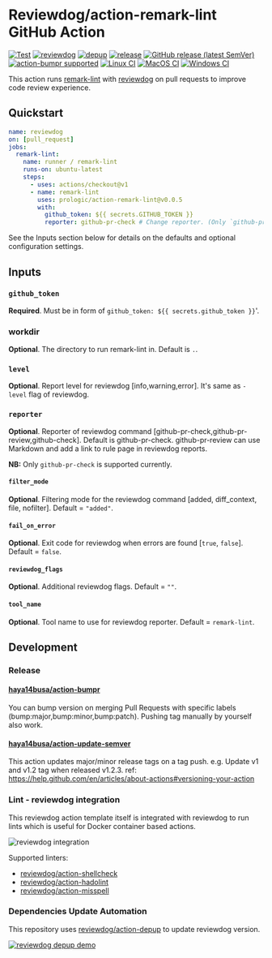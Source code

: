 # Reviewdog/action-remark-lint GitHub Action

[![Test](https://github.com/prologic/action-remark-lintworkflows/Test/badge.svg)](https://github.com/prologic/action-remark-lintactions?query=workflow%3ATest)
[![reviewdog](https://github.com/prologic/action-remark-lintworkflows/reviewdog/badge.svg)](https://github.com/prologic/action-remark-lintactions?query=workflow%3Areviewdog)
[![depup](https://github.com/prologic/action-remark-lintworkflows/depup/badge.svg)](https://github.com/prologic/action-remark-lintactions?query=workflow%3Adepup)
[![release](https://github.com/prologic/action-remark-lintworkflows/release/badge.svg)](https://github.com/prologic/action-remark-lintactions?query=workflow%3Arelease)
[![GitHub release (latest SemVer)](https://img.shields.io/github/v/release/reviewdog/action-flake8?logo=github&sort=semver)](https://github.com/prologic/action-remark-lintreleases)
[![action-bumpr supported](https://img.shields.io/badge/bumpr-supported-ff69b4?logo=github&link=https://github.com/haya14busa/action-bumpr)](https://github.com/haya14busa/action-bumpr)
[![Linux CI](https://github.com/prologic/action-remark-lintworkflows/Linux%20CI/badge.svg)](https://github.com/prologic/action-remark-lintactions?query=workflow%3A%22Linux+CI%22)
[![MacOS CI](https://github.com/prologic/action-remark-lintworkflows/MacOS%20CI/badge.svg)](https://github.com/prologic/action-remark-lintactions?query=workflow%3A%22MacOS+CI%22)
[![Windows CI](https://github.com/prologic/action-remark-lintworkflows/Windows%20CI/badge.svg)](https://github.com/prologic/action-remark-lintactions?query=workflow%3A%22Windows+CI%22)

This action runs [remark-lint](https://github.com/remarkjs/remark-lint) with [reviewdog](https://github.com/reviewdog/reviewdog) on pull requests to improve
code review experience.

## Quickstart

```yml
name: reviewdog
on: [pull_request]
jobs:
  remark-lint:
    name: runner / remark-lint
    runs-on: ubuntu-latest
    steps:
      - uses: actions/checkout@v1
      - name: remark-lint
        uses: prologic/action-remark-lint@v0.0.5
        with:
          github_token: ${{ secrets.GITHUB_TOKEN }}
          reporter: github-pr-check # Change reporter. (Only `github-pr-check` is supported at the moment).
```

See the Inputs section below for details on the defaults and optional configuration settings.

## Inputs

### `github_token`

**Required**. Must be in form of `github_token: ${{ secrets.github_token }}`'.

### workdir

**Optional**. The directory to run remark-lint in. Default is `.`.

### `level`

**Optional**. Report level for reviewdog [info,warning,error].
It's same as `-level` flag of reviewdog.

### `reporter`

**Optional**. Reporter of reviewdog command [github-pr-check,github-pr-review,github-check].
Default is github-pr-check. github-pr-review can use Markdown and add a link to rule page in reviewdog reports.

**NB:** Only `github-pr-check` is supported currently.

#### `filter_mode`

**Optional**. Filtering mode for the reviewdog command [added, diff_context, file, nofilter]. Default = `"added"`.

#### `fail_on_error`

**Optional**. Exit code for reviewdog when errors are found [`true`, `false`]. Default = `false`.

#### `reviewdog_flags`

**Optional**. Additional reviewdog flags. Default = `""`.

#### `tool_name`

**Optional**. Tool name to use for reviewdog reporter. Default = `remark-lint`.

## Development

### Release

#### [haya14busa/action-bumpr](https://github.com/haya14busa/action-bumpr)

You can bump version on merging Pull Requests with specific labels (bump:major,bump:minor,bump:patch).
Pushing tag manually by yourself also work.

#### [haya14busa/action-update-semver](https://github.com/haya14busa/action-update-semver)

This action updates major/minor release tags on a tag push. e.g. Update v1 and v1.2 tag when released v1.2.3.
ref: <https://help.github.com/en/articles/about-actions#versioning-your-action>

### Lint - reviewdog integration

This reviewdog action template itself is integrated with reviewdog to run lints
which is useful for Docker container based actions.

![reviewdog integration](https://user-images.githubusercontent.com/3797062/72735107-7fbb9600-3bde-11ea-8087-12af76e7ee6f.png)

Supported linters:

-   [reviewdog/action-shellcheck](https://github.com/reviewdog/action-shellcheck)
-   [reviewdog/action-hadolint](https://github.com/reviewdog/action-hadolint)
-   [reviewdog/action-misspell](https://github.com/reviewdog/action-misspell)

### Dependencies Update Automation

This repository uses [reviewdog/action-depup](https://github.com/reviewdog/action-depup) to update
reviewdog version.

[![reviewdog depup demo](https://user-images.githubusercontent.com/3797062/73154254-170e7500-411a-11ea-8211-912e9de7c936.png)](https://github.com/reviewdog/action-template/pull/6)
